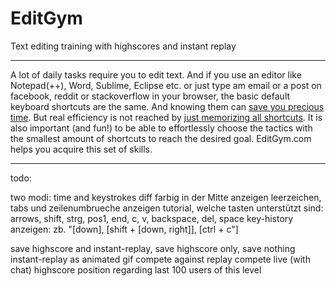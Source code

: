 EditGym
=======

Text editing training with highscores and instant replay

---

A lot of daily tasks require you to edit text. And if you use an editor like Notepad(++), Word, Sublime, Eclipse etc. or just type am email or a post on facebook, reddit or stackoverflow in your browser, the basic default keyboard shortcuts are the same. And knowing them can [save you precious time](http://lifehacker.com/5970089/back-to-the-basics-learn-to-use-keyboard-shortcuts-like-a-ninja).
But real efficiency is not reached by [just memorizing all shortcuts](https://www.shortcutfoo.com). It is also important (and fun!) to be able to effortlessly choose the tactics with the smallest amount of shortcuts to reach the desired goal.
EditGym.com helps you acquire this set of skills.

---

todo:

two modi: time and keystrokes
diff farbig in der Mitte anzeigen
leerzeichen, tabs und zeilenumbrueche anzeigen
tutorial, welche tasten unterstützt sind: arrows, shift, strg, pos1, end, c, v, backspace, del, space
key-history anzeigen: zb. "[down], [shift + [down, right]], [ctrl + c"]

save highscore and instant-replay, save highscore only, save nothing
instant-replay as animated gif
compete against replay
compete live (with chat)
highscore position regarding last 100 users of this level
